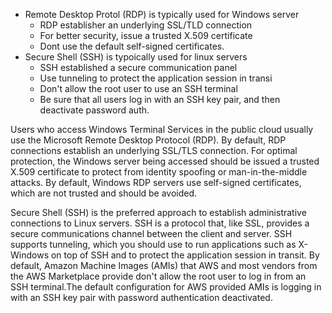 - Remote Desktop Protol (RDP) is typically used for Windows server
    - RDP establisher an underlying SSL/TLD connection
    - For better security, issue a trusted X.509 certificate
    - Dont use the default self-signed certificates.
- Secure Shell (SSH) is typoically used for linux servers
    - SSH established a secure communication panel
    - Use tunneling to protect the application session in transi
    - Don't allow the root user to use an SSH terminal
    - Be sure that all users log in with an SSH key pair, and then deactivate password auth.

Users who access Windows Terminal Services in the public cloud usually use the Microsoft Remote Desktop Protocol (RDP). By default, RDP connections establish an underlying SSL/TLS connection. For optimal protection, the Windows server being accessed should be issued a trusted X.509 certificate to protect from identity spoofing or man-in-the-middle attacks. By default, Windows RDP servers use self-signed certificates, which are not trusted and should be avoided.

Secure Shell (SSH) is the preferred approach to establish administrative connections to Linux servers. SSH is a protocol that, like SSL, provides a secure communications channel between the client and server. SSH supports tunneling, which you should use to run applications such as X-Windows on top of SSH and to protect the application session in transit. By default, Amazon Machine Images (AMIs) that AWS and most vendors from the AWS Marketplace provide don't allow the root user to log in from an SSH terminal.The default configuration for AWS provided AMIs is logging in with an SSH key pair with password authentication deactivated.
